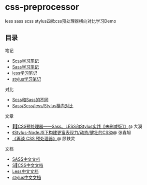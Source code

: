 # css-preprocessor
less sass scss stylus四款css预处理器横向对比学习Demo

## 目录

笔记
* [Scss学习笔记](./doc/scss.md)
* [Sass学习笔记](./doc/sass.md)
* [less学习笔记](./doc/less.md)
* [stylus学习笔记](./doc/stylus.md)

对比
* [Scss和Sass的不同](./doc/scss-sass.md)
* [Sass/Scss/less/Stylus横向对比](./doc/scss-sass-less-stylus.md)

文章
* [《CSS预处理器——Sass、LESS和Stylus实践【未删减版】》](https://www.w3cplus.com/css/css-preprocessor-sass-vs-less-stylus-2.html)@ 大漠
* [《Stylus-NodeJS下构建更富表现力/动态/健壮的CSS》](https://www.w3cplus.com/css/css-preprocessor-sass-vs-less-stylus-2.html)@ 张鑫旭
* [《再谈 CSS 预处理器》](http://efe.baidu.com/blog/revisiting-css-preprocessors/)@ 顾轶灵

文档
* [SASS中文文档](http://sass.bootcss.com/docs/sass-reference/)
* [SCSS中文文档](http://sass.bootcss.com/docs/scss-for-sass-users/)
* [Less中文文档](http://less.bootcss.com/)
* [stylus中文文档](https://stylus.bootcss.com/)
